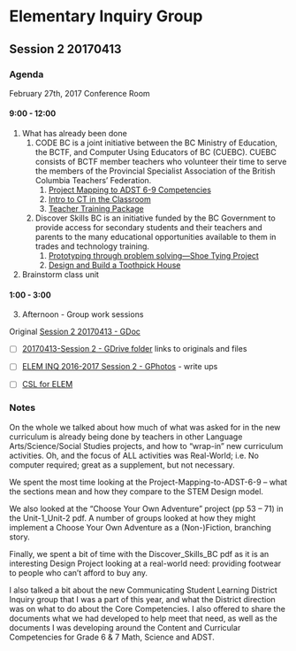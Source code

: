 # Elementary Inquiry Group
## Session 2 20170413
### Agenda

February 27th, 2017
Conference Room

#### 9:00 - 12:00
   1. What has already been done
      1. CODE BC is a joint initiative between the BC Ministry of Education, the BCTF, and Computer Using Educators of BC (CUEBC). CUEBC consists of BCTF member teachers who volunteer their time to serve the members of the Provincial Specialist Association of the British Columbia Teachers’ Federation.
         1. [Project Mapping to ADST 6-9 Competencies](http://codebc.ca/wp-content/uploads/2017/01/Project-Mapping-to-ADST-6-9-Competencies-v1-75Copies.pdf)
         2. [Intro to CT in the Classroom](http://codebc.ca/wp-content/uploads/2017/01/Unit-1__Unit-2_126pages_lighthouselabs-v3-1.pdf)
         3. [Teacher Training Package](http://codebc.ca/wp-content/uploads/2017/01/TTP_22pages_LighthouseLabs-v3.pdf)
      2. Discover Skills BC is an initiative funded by the BC Government to provide access for secondary students and their teachers and parents to the many educational opportunities available to them in trades and technology training.
         1. [Prototyping through problem solving—Shoe Tying Project](http://discoverskillsbc.ca/wp-content/uploads/2016/11/Discover_Skills_BC_tech_gr6_7_module-4.pdf)
         2. [Design and Build a Toothpick House](http://discoverskillsbc.ca/wp-content/uploads/2016/11/Discover_Skills_BC_trades_gr8_9_module.pdf)
   2. Brainstorm class unit
  
#### 1:00 - 3:00
   3. Afternoon - Group work sessions

Original [Session 2 20170413 - GDoc](https://docs.google.com/document/d/1D7DM9rkaHUG1uZag-e0radD3krJBzQraRcUqI0jSLsk/edit?usp=sharing)
- [ ] [20170413-Session 2 - GDrive folder](https://drive.google.com/open?id=0BysMfTbvAUUVR1Uwd3Q1T0MzMUk) links to originals and files
- [ ] [ELEM INQ 2016-2017 Session 2 - GPhotos](https://goo.gl/photos/ZP3ZbNoAhEGPnab38) - write ups
- [ ] [CSL for ELEM](csl-elem.md)


### Notes

On the whole we talked about how much of what was asked for in the new curriculum is already being done by teachers in other Language Arts/Science/Social Studies projects, and how to “wrap-in” new curriculum activities.  Oh, and the focus of ALL activities was Real-World; i.e. No computer required; great as a supplement, but not necessary.

We spent the most time looking at the Project-Mapping-to-ADST-6-9 – what the sections mean and how they compare to the STEM Design model.  

We also looked at the “Choose Your Own Adventure” project (pp 53 – 71) in the Unit-1_Unit-2 pdf.  A number of groups looked at how they might implement a Choose Your Own Adventure as a (Non-)Fiction, branching story. 

Finally, we spent a bit of time with the Discover_Skills_BC pdf as it is an interesting Design Project looking at a real-world need: providing footwear to people who can’t afford to buy any.

I also talked a bit about the new Communicating Student Learning District Inquiry group that I was a part of this year, and what the District direction was on what to do about the Core Competencies.  I also offered to share the documents what we had developed to help meet that need, as well as the documents I was developing around the Content and Curricular Competencies for Grade 6 & 7 Math, Science and ADST.

